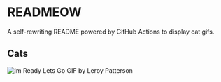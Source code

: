 # READMEOW

A self-rewriting README powered by GitHub Actions to display cat gifs.

## Cats

![Im Ready Lets Go GIF by Leroy Patterson](https://media1.giphy.com/media/CjmvTCZf2U3p09Cn0h/200.gif?cid=9acd02dabwdt16ollb0lgyihcnawxi1dgzh2xchgfavmss4l&ep=v1_gifs_search&rid=200.gif&ct=g)
